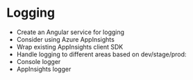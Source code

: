 # Logging

- Create an Angular service for logging
- Consider using Azure AppInsights
- Wrap existing AppInsights client SDK
- Handle logging to different areas based on dev/stage/prod:
- Console logger
- AppInsights logger

